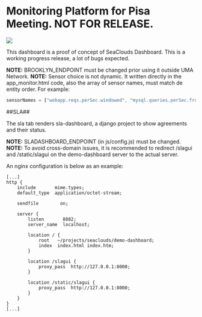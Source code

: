 # Monitoring Platform for Pisa Meeting. NOT FOR RELEASE.

![](dashboard-capture.jpg)

This dashboard is a proof of concept of SeaClouds Dashboard. 
This is a working progress release, a lot of bugs expected.


**NOTE:** BROOKLYN_ENDPOINT must be changed prior using it outside UMA Network.
**NOTE:** Sensor choice is not dynamic. It written directly in the app_monitor.html code,
also the array of sensor names, must match de entity order. For example:

```javascript
sensorNames = ["webapp.reqs.perSec.windowed", "mysql.queries.perSec.fromMysql"];
```

##SLA##

The sla tab renders sla-dashboard, a django project to show agreements and their status. 

**NOTE:** SLADASHBOARD_ENDPOINT (in js/config.js) must be changed.
**NOTE:** To avoid cross-domain issues, it is recommended to redirect /slagui and /static/slagui on the demo-dashboard server to the actual server.

An nginx configuration is below as an example:

    [...]
    http {
        include       mime.types;
        default_type  application/octet-stream;
    
        sendfile        on;
    
        server {
            listen       8082;
            server_name  localhost;
    
            location / {
                root   ~/projects/seaclouds/demo-dashboard;
                index  index.html index.htm;
            }
    
            location /slagui {
                proxy_pass  http://127.0.0.1:8000;
            }
    
            location /static/slagui {
                proxy_pass  http://127.0.0.1:8000;
            }
        }
    }
    [...]

